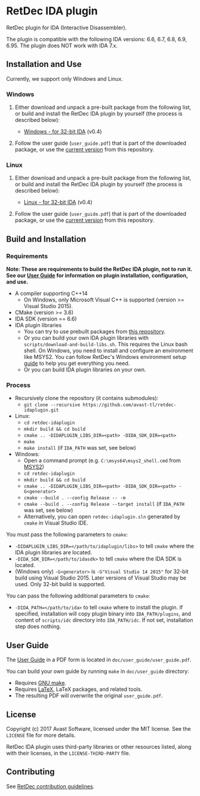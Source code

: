 # RetDec IDA plugin

RetDec plugin for IDA (Interactive Disassembler).

The plugin is compatible with the following IDA versions: 6.6, 6.7, 6.8, 6.9, 6.95.
The plugin does NOT work with IDA 7.x.

## Installation and Use

Currently, we support only Windows and Linux.

### Windows

1. Either download and unpack a pre-built package from the following list, or build and install the RetDec IDA plugin by yourself (the process is described below):

    * [Windows - for 32-bit IDA](https://github.com/avast-tl/retdec-idaplugin/releases/download/v0.4/retdec-idaplugin-v0.4-win.zip) (v0.4)

2. Follow the user guide (`user_guide.pdf`) that is part of the downloaded package, or use the [current version](https://github.com/avast-tl/retdec-idaplugin/blob/master/doc/user_guide/user_guide.pdf) from this repository.

### Linux

1. Either download and unpack a pre-built package from the following list, or build and install the RetDec IDA plugin by yourself (the process is described below):

    * [Linux - for 32-bit IDA](https://github.com/avast-tl/retdec-idaplugin/releases/download/v0.4/retdec-idaplugin-v0.4-linux.zip) (v0.4)

2. Follow the user guide (`user_guide.pdf`) that is part of the downloaded package, or use the [current version](https://github.com/avast-tl/retdec-idaplugin/blob/master/doc/user_guide/user_guide.pdf) from this repository.

## Build and Installation

### Requirements

**Note: These are requirements to build the RetDec IDA plugin, not to run it. See our [User Guide](https://github.com/avast-tl/retdec-idaplugin/blob/master/doc/user_guide/user_guide.pdf) for information on plugin installation, configuration, and use.**

* A compiler supporting C++14
  * On Windows, only Microsoft Visual C++ is supported (version >= Visual Studio 2015).
* CMake (version >= 3.6)
* IDA SDK (version == 6.6)
* IDA plugin libraries
  * You can try to use prebuilt packages from [this repository](https://github.com/avast-tl/retdec-idaplugin-support).
  * Or you can build your own IDA plugin libraries with `scripts/download-and-build-libs.sh`. This requires the Linux bash shell. On Windows, you need to install and configure an environment like MSYS2. You can follow RetDec's Windows environment setup [guide](https://github.com/avast-tl/retdec/wiki/Windows-Environment) to help you get everything you need.
  * Or you can build IDA plugin libraries on your own.

### Process

* Recursively clone the repository (it contains submodules):
  * `git clone --recursive https://github.com/avast-tl/retdec-idaplugin.git`
* Linux:
  * `cd retdec-idaplugin`
  * `mkdir build && cd build`
  * `cmake .. -DIDAPLUGIN_LIBS_DIR=<path> -DIDA_SDK_DIR=<path>`
  * `make`
  * `make install` (if `IDA_PATH` was set, see below)
* Windows:
  * Open a command prompt (e.g. `C:\msys64\msys2_shell.cmd` from [MSYS2](https://github.com/avast-tl/retdec/wiki/Windows-Environment))
  * `cd retdec-idaplugin`
  * `mkdir build && cd build`
  * `cmake .. -DIDAPLUGIN_LIBS_DIR=<path> -DIDA_SDK_DIR=<path> -G<generator>`
  * `cmake --build . --config Release -- -m`
  * `cmake --build . --config Release --target install` (if `IDA_PATH` was set, see below)
  * Alternatively, you can open `retdec-idaplugin.sln` generated by `cmake` in Visual Studio IDE.

You must pass the following parameters to `cmake`:
* `-DIDAPLUGIN_LIBS_DIR=</path/to/idaplugin/libs>` to tell `cmake` where the IDA plugin libraries are located.
* `-DIDA_SDK_DIR=</path/to/idasdk>` to tell `cmake` where the IDA SDK is located.
* (Windows only) `-G<generator>` is `-G"Visual Studio 14 2015"` for 32-bit build using Visual Studio 2015. Later versions of Visual Studio may be used. Only 32-bit build is supported.

You can pass the following additional parameters to `cmake`:
* `-DIDA_PATH=</path/to/ida>` to tell `cmake` where to install the plugin. If specified, installation will copy plugin binary into `IDA_PATH/plugins`, and content of `scripts/idc` directory into `IDA_PATH/idc`. If not set, installation step does nothing.

## User Guide

The [User Guide](https://github.com/avast-tl/retdec-idaplugin/blob/master/doc/user_guide/user_guide.pdf) in a PDF form is located in `doc/user_guide/user_guide.pdf`.

You can build your own guide by running `make` in `doc/user_guide` directory:
* Requires [GNU make](https://www.gnu.org/software/make/).
* Requires [LaTeX](https://www.latex-project.org/), LaTeX packages, and related tools.
* The resulting PDF will overwrite the original `user_guide.pdf`.

## License

Copyright (c) 2017 Avast Software, licensed under the MIT license. See the `LICENSE` file for more details.

RetDec IDA plugin uses third-party libraries or other resources listed, along with their licenses, in the `LICENSE-THIRD-PARTY` file.

## Contributing

See [RetDec contribution guidelines](https://github.com/avast-tl/retdec/wiki/Contribution-Guidelines).
